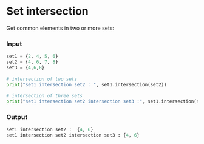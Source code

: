 # Set intersection

Get common elements in two or more sets:

### Input
```python
set1 = {2, 4, 5, 6}  
set2 = {4, 6, 7, 8}  
set3 = {4,6,8} 
  
# intersection of two sets 
print("set1 intersection set2 : ", set1.intersection(set2)) 
  
# intersection of three sets 
print("set1 intersection set2 intersection set3 :", set1.intersection(set2,set3)) 
```

### Output
```py
set1 intersection set2 :  {4, 6}
set1 intersection set2 intersection set3 : {4, 6}
```
